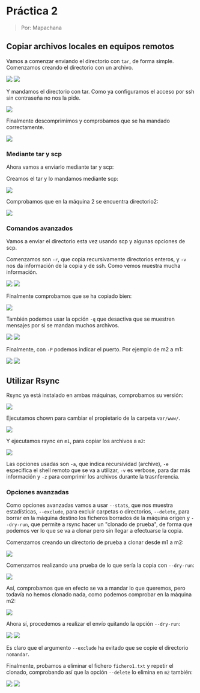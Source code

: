 # Práctica 2

> Por: Mapachana

## Copiar archivos locales en equipos remotos

Vamos a comenzar enviando el directorio con `tar`, de forma simple. Comenzamos creando el directorio con un archivo.

![](./img/enviar_1.png)
![](./img/enviar_2.png)

Y mandamos el directorio con tar. Como ya configuramos el acceso por ssh sin contraseña no nos la pide.

![](./img/enviar_3.png)

Finalmente descomprimimos y comprobamos que se ha mandado correctamente.

![](./img/enviar_5.png)

### Mediante tar y scp

Ahora vamos a enviarlo mediante tar y scp:

Creamos el tar y lo mandamos mediante scp:

![](./img/enviar_6.png)

Comprobamos que en la máquina 2 se encuentra directorio2:

![](./img/enviar_7.png)

### Comandos avanzados

Vamos a enviar el directorio esta vez usando scp y algunas opciones de scp.

Comenzamos son `-r`, que copia recursivamente directorios enteros, y `-v` nos da información de la copia y de ssh. Como vemos muestra mucha información.

![](./img/enviar_8.png)
![](./img/enviar_9.png)

Finalmente comprobamos que se ha copiado bien:

![](./img/enviar_10.png)

También podemos usar la opción `-q` que desactiva que se muestren mensajes por si se mandan muchos archivos.

![](./img/enviar_11.png)
![](./img/enviar_12.png)

Finalmente, con `-P` podemos indicar el puerto. Por ejemplo de m2 a m1:

![](./img/enviar_13.png)
![](./img/enviar_14.png)

## Utilizar Rsync

Rsync ya está instalado en ambas máquinas, comprobamos su versión:

![](./img/rsync_1.png)

Ejecutamos chown para cambiar el propietario de la carpeta `var/www/`.

![](./img/rsync_2.png)

Y ejecutamos rsync en `m1`, para copiar los archivos a `m2`:

![](./img/rsync_4.png)

Las opciones usadas son `-a`, que indica recursividad (archive), `-e` especifica el shell remoto que se va a utilizar, `-v` es verbose, para dar más información y `-z` para comprimir los archivos durante la trasnferencia.

### Opciones avanzadas

Como opciones avanzadas vamos a usar `--stats`, que nos muestra estadísticas, `--exclude`, para excluir carpetas o directorios, `--delete`, para borrar en la máquina destino los ficheros borrados de la máquina origen y `--dry-run`, que permite a rsync hacer un "clonado de prueba", de forma que podemos ver lo que se va a clonar pero sin llegar a efectuarse la copia.

Comenzamos creando un directorio de prueba a clonar desde m1 a m2:

![](./img/rsync_a1.png)

Comenzamos realizando una prueba de lo que sería la copia con `--dry-run`:

![](./img/rsync_a2.png)

Así, comprobamos que en efecto se va a mandar lo que queremos, pero todavía no hemos clonado nada, como podemos comprobar en la máquina m2:

![](./img/rsync_a3.png)

Ahora sí, procedemos a realizar el envío quitando la opción `--dry-run`:

![](./img/rsync_a4.png)
![](./img/rsync_a5.png)

Es claro que el argumento `--exclude` ha evitado que se copie el directorio `nomandar`.

Finalmente, probamos a eliminar el fichero `fichero1.txt` y repetir el clonado, comprobando así que la opción `--delete` lo elimina en `m2` también:

![](./img/rsync_a6.png)
![](./img/rsync_a7.png)









